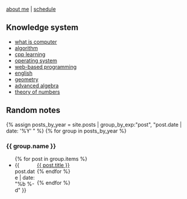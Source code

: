 [about me](/about) | [schedule](/schedule)

## Knowledge system

- [what is computer](/computer)
- [algorithm](/algorithm-learning)
- [cpp learning](/cpp-learning)
- [operating system](/operating-system)
- [web-based programming](/web-program)
- [english](/english) 
- [geometry](/geometry)
- [advanced algebra](/algebra)
- [theory of numbers](/theory-of-numbers)

## Random notes

{% assign posts_by_year = site.posts | group_by_exp:"post", "post.date | date: '%Y' " %}
{% for group in posts_by_year %}

<h3>{{ group.name }}</h3>
<ul>
    {% for post in group.items %}
    <li><div style="width:60px;float:left;">{{ post.date | date: "%b %-d" }}</div> <a href="{{ site.baseurl }}{{ post.url }}">{{ post.title }}</a></li>
    {% endfor %}
</ul>
{% endfor %}